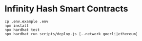 # Infinity Hash Smart Contracts

```shell
cp .env.example .env
npm install
npx hardhat test
npx hardhat run scripts/deploy.js [--network goerli|ethereum]
```